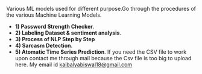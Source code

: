 Various ML models used for different purpose.Go through the procedures of the various Machine Learning Models.
- **1) Password Strength Checker**.
- **2) Labeling Dataset & sentiment analysis**.
- **3) Process of NLP Step by Step**
- **4) Sarcasm Detection**.
- **5) Atomatic Time Series Prediction**.
If you need the CSV file to work upon contact me through mail because the Csv file is too big to upload here.
My email id kaibalyabiswal18@gmail.com
